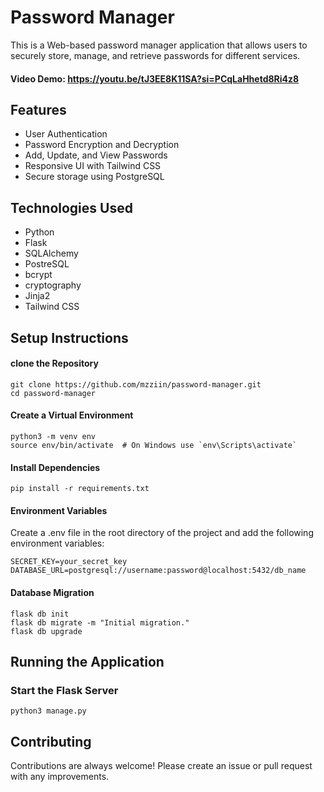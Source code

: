 
# Password Manager

This is a Web-based password manager application that allows users to securely store, manage, and retrieve passwords for different services.

#### Video Demo: https://youtu.be/tJ3EE8K11SA?si=PCqLaHhetd8Ri4z8

## Features

- User Authentication
- Password Encryption and Decryption
- Add, Update, and View Passwords
- Responsive UI with Tailwind CSS
- Secure storage using PostgreSQL

## Technologies Used

- Python
- Flask
- SQLAlchemy
- PostreSQL
- bcrypt
- cryptography
- Jinja2
- Tailwind CSS

##  Setup Instructions
#### clone the Repository
```
git clone https://github.com/mzziin/password-manager.git
cd password-manager
```
#### Create a Virtual Environment
```
python3 -m venv env
source env/bin/activate  # On Windows use `env\Scripts\activate`
```
#### Install Dependencies
```
pip install -r requirements.txt
```
#### Environment Variables
 Create a .env file in the root directory of the project and add the following environment variables:
```
SECRET_KEY=your_secret_key
DATABASE_URL=postgresql://username:password@localhost:5432/db_name
```
#### Database Migration
```
flask db init
flask db migrate -m "Initial migration."
flask db upgrade
```
## Running the Application
### Start the Flask Server
```
python3 manage.py
```
## Contributing

Contributions are always welcome!
Please create an issue or pull request with any improvements.

